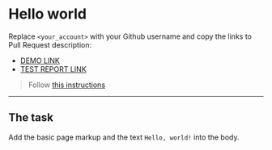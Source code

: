 # Hello world
Replace `<your_account>` with your Github username and copy the links to Pull Request description:
- [DEMO LINK](https://MaxShylo.github.io/layout_hello-world/)
- [TEST REPORT LINK](https://MaxShylo.github.io/layout_hello-world/report/html_report/)

> Follow [this instructions](https://mate-academy.github.io/layout_task-guideline/#how-to-solve-the-layout-tasks-on-github)
___

## The task 
Add the basic page markup and the text `Hello, world!` into the body.
